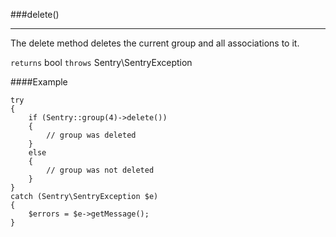 <a id="delete" href="#"></a>
###delete()

----------

The delete method deletes the current group and all associations to it.

`returns` bool `throws` Sentry\SentryException

####Example

	try
	{
	    if (Sentry::group(4)->delete())
	    {
	        // group was deleted
	    }
	    else
	    {
	        // group was not deleted
	    }
	}
	catch (Sentry\SentryException $e)
	{
	    $errors = $e->getMessage();
	}

